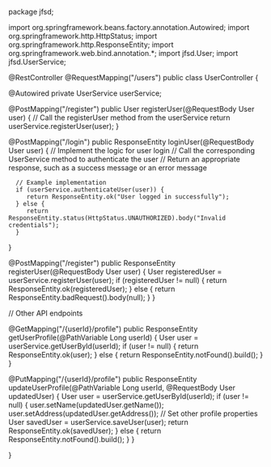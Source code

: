
package jfsd;

import org.springframework.beans.factory.annotation.Autowired;
import org.springframework.http.HttpStatus;
import org.springframework.http.ResponseEntity;
import org.springframework.web.bind.annotation.*;
import jfsd.User;
import jfsd.UserService;


@RestController
@RequestMapping("/users")
public class UserController {

   @Autowired
   private UserService userService;

   @PostMapping("/register")
   public User registerUser(@RequestBody User user) {
      // Call the registerUser method from the userService
      return userService.registerUser(user);
   }

   @PostMapping("/login")
   public ResponseEntity<String> loginUser(@RequestBody User user) {
      // Implement the logic for user login
      // Call the corresponding UserService method to authenticate the user
      // Return an appropriate response, such as a success message or an error message

      // Example implementation
      if (userService.authenticateUser(user)) {
         return ResponseEntity.ok("User logged in successfully");
      } else {
         return ResponseEntity.status(HttpStatus.UNAUTHORIZED).body("Invalid credentials");
      }
   }
   
  
   @PostMapping("/register")
   public ResponseEntity registerUser(@RequestBody User user) { 
	   User registeredUser = userService.registerUser(user); 
	   if (registeredUser != null) { 
		   return ResponseEntity.ok(registeredUser);
		   } 
	   else { return ResponseEntity.badRequest().body(null); } }
   
// Other API endpoints
   
   @GetMapping("/{userId}/profile")
   public ResponseEntity<User> getUserProfile(@PathVariable Long userId) {
      User user = userService.getUserById(userId);
      if (user != null) {
         return ResponseEntity.ok(user);
      } else {
         return ResponseEntity.notFound().build();
      }
   }

   @PutMapping("/{userId}/profile")
   public ResponseEntity<User> updateUserProfile(@PathVariable Long userId, @RequestBody User updatedUser) {
      User user = userService.getUserById(userId);
      if (user != null) {
         user.setName(updatedUser.getName());
         user.setAddress(updatedUser.getAddress());
         // Set other profile properties
         User savedUser = userService.saveUser(user);
         return ResponseEntity.ok(savedUser);
      } else {
         return ResponseEntity.notFound().build();
      }
   }

   
   
}
